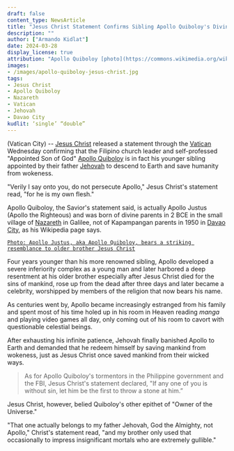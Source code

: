 ```yaml
---
draft: false
content_type: NewsArticle
title: "Jesus Christ Statement Confirms Sibling Apollo Quiboloy's Divinity, Inferiority Complex"
description: ""
author: ["Armando Kidlat"]
date: 2024-03-28
display_license: true
attribution: "Apollo Quiboloy [photo](https://commons.wikimedia.org/wiki/File:Quiboloy_fbi_wanted_picture.png) and Jesus Christ [painting](https://commons.wikimedia.org/wiki/File:Spas_vsederzhitel_sinay.jpg) from Wikimedia (Public Domain)."
images:
- /images/apollo-quiboloy-jesus-christ.jpg
tags:
- Jesus Christ
- Apollo Quiboloy
- Nazareth
- Vatican
- Jehovah
- Davao City
kudlit: ‘single’ “double”
---
```

(Vatican City) -- [Jesus Christ](/tags/jesus-christ/) released a statement through the [Vatican](/tags/vatican/) Wednesday confirming that the Filipino church leader and self-professed "Appointed Son of God" [Apollo Quiboloy](/tags/apollo-quiboloy/) is in fact his younger sibling appointed by their father [Jehovah](/tags/jehovah/) to descend to Earth and save humanity from wokeness.

"Verily I say onto you, do not persecute Apollo," Jesus Christ's statement read, "for he is my own flesh."

Apollo Quiboloy, the Savior's statement said, is actually Apollo Justus (Apollo the Righteous) and was born of divine parents in 2 BCE in the small village of [Nazareth](/tags/nazareth/) in Galilee, not of Kapampangan parents in 1950 in [Davao City](/tags/davao-city/), as his Wikipedia page says.

[`Photo: Apollo Justus, aka Apollo Quiboloy, bears a striking resemblance to older brother Jesus Christ`](/images/apollo-quiboloy-jesus-christ.jpg)

Four years younger than his more renowned sibling, Apollo developed a severe inferiority complex as a young man and later harbored a deep resentment at his older brother especially after Jesus Christ died for the sins of mankind, rose up from the dead after three days and later became a celebrity, worshipped by members of the religion that now bears his name.

As centuries went by, Apollo became increasingly estranged from his family and spent most of his time holed up in his room in Heaven reading *manga* and playing video games all day, only coming out of his room to cavort with questionable celestial beings.

After exhausting his infinite patience, Jehovah finally banished Apollo to Earth and demanded that he redeem himself by saving mankind from wokeness, just as Jesus Christ once saved mankind from their wicked ways.

>As for Apollo Quiboloy's tormentors in the Philippine government and the FBI, Jesus Christ's statement declared, "If any one of you is without sin, let him be the first to throw a stone at him.”

Jesus Christ, however, belied Quiboloy's other epithet of "Owner of the Universe."

"That one actually belongs to my father Jehovah, God the Almighty, not Apollo," Christ's statement read, "and my brother only used that occasionally to impress insignificant mortals who are extremely gullible."